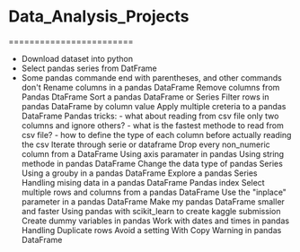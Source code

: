 # Data_Analysis_Projects
========================
- Download dataset into python
- Select pandas series from DatFrame
- Some pandas commande end with parentheses, and other commands don't
Rename columns in a pandas DataFrame
Remove columns from Pandas DtaFrame
Sort a pandas DataFrame or Series
Filter rows in pandas DataFrame by column value
Apply multiple creteria to a pandas DataFrame
Pandas tricks:
              - what about reading from csv file only two columns and ignore others?
              - what is the fastest methode to read from csv file?
              - how to define the type of each column before actually reading the csv
Iterate through serie or dataframe
Drop every non_numeric column from a DataFrame
Using axis paramater in pandas
Using string methode in pandas DataFrame
Change the data type of pandas Series
Using a grouby in a pandas DataFrame
Explore a pandas Series
Handling mising data in a pandas DataFrame
Pandas index
Select multiple rows and columns from a pandas DataFrame
Use the "inplace" parameter in a pandas DataFrame
Make my pandas DataFrame smaller and faster
Using pandas with scikit_learn to create kaggle submission
Create dummy variables in pandas
Work with dates and times in pandas
Handling Duplicate rows 
Avoid a setting With Copy Warning in pandas DataFrame






